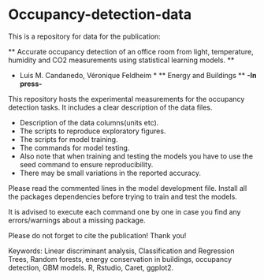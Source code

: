 # Occupancy-detection-data

This is a repository for data for the publication:

** Accurate occupancy detection of an office room from light, temperature, humidity and CO2 measurements using statistical learning models. ** 
  * Luis M. Candanedo, Véronique Feldheim * ** Energy and Buildings ** **-In press-**
  
This repository hosts the experimental measurements for the occupancy detection tasks.
It includes a clear description of the data files.

* Description of the data columns(units etc).
* The scripts to reproduce exploratory figures.
* The scripts for model training.
* The commands for model testing.
* Also note that when training  and testing the models you have to use the seed command to ensure reproducibility. 
* There may be small variations in the reported accuracy.


Please read the commented lines in the model development file. Install all the packages dependencies before trying to train and test the models.

It is advised to execute each command one by one in case you find any errors/warnings about a missing package. 

Please do not forget to cite the publication! Thank you!

Keywords: Linear discriminant analysis, Classification and Regression Trees, Random forests, energy conservation in buildings, occupancy detection,  GBM models. R, Rstudio, Caret, ggplot2.


